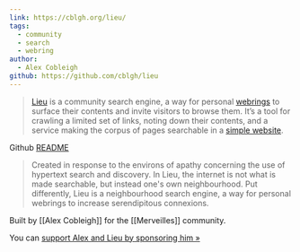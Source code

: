 ```yaml
---
link: https://cblgh.org/lieu/
tags:
  - community
  - search
  - webring
author:
  - Alex Cobleigh
github: https://github.com/cblgh/lieu
---
```

> [Lieu](https://github.com/cblgh/lieu) is a community search engine, a way for personal [webrings](https://en.wikipedia.org/wiki/Webring) to surface their contents and invite visitors to browse them. It’s a tool for crawling a limited set of links, noting down their contents, and a service making the corpus of pages searchable in a [simple website](https://lieu.cblgh.org/).

Github [README](https://github.com/cblgh/lieu)

> Created in response to the environs of apathy concerning the use of hypertext search and discovery. In Lieu, the internet is not what is made searchable, but instead one's own neighbourhood. Put differently, Lieu is a neighbourhood search engine, a way for personal webrings to increase serendipitous connexions.

Built by [[Alex Cobleigh]] for the [[Merveilles]] community.

You can [support Alex and Lieu by sponsoring him »](https://cblgh.org/about/)